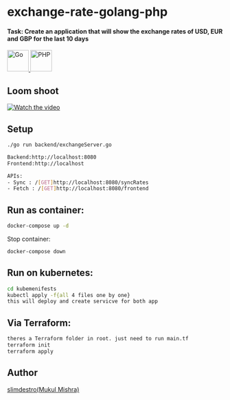 # exchange-rate-golang-php
#### Task: Create an application that will show the exchange rates of USD, EUR and GBP for the last 10 days

<p>
  <a href="https://www.modcode.dev/">
    <img src="https://upload.wikimedia.org/wikipedia/commons/thumb/0/05/Go_Logo_Blue.svg/60px-Go_Logo_Blue.svg.png" height="50" alt="Go">
  </a>
  <a href="https://www.modcode.dev/">
    <img src="https://juancenteno.info/wp-content/uploads/2017/02/php.png" height="50" alt="PHP">
  </a>
</p>


## Loom shoot

[![Watch the video](https://static-00.iconduck.com/assets.00/loom-icon-512x155-uq8gnrp3.png)](https://www.loom.com/share/c02cf6d2b2694751af7caa4961165381?sid=0ea56c1b-bb60-45a2-b06a-a18fa883c034)

## Setup 

```sh
./go run backend/exchangeServer.go
```

```sh
Backend:http://localhost:8080
Frontend:http://localhost

APIs:
- Sync : /[GET]http://localhost:8080/syncRates
- Fetch : /[GET]http://localhost:8080/frontend
```

## Run as container:

```sh
docker-compose up -d
```

Stop container:

```sh
docker-compose down  
```

## Run on kubernetes: 
```sh
cd kubemenifests
kubectl apply -f{all 4 files one by one}
this will deploy and create servicve for both app
```

## Via Terraform: 
```sh
theres a Terraform folder in root. just need to run main.tf
terraform init 
terraform apply 
```

## Author

[slimdestro(Mukul Mishra)](https://www.modcode.dev)
